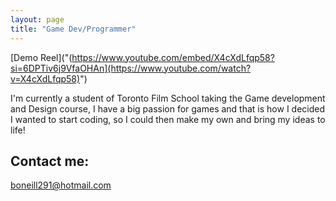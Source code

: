 ```yaml
---
layout: page
title: "Game Dev/Programmer"
---
```

[Demo Reel]("(https://www.youtube.com/embed/X4cXdLfqp58?si=6DPTiv6j9VfaOHAn](https://www.youtube.com/watch?v=X4cXdLfqp58)")

I'm currently a student of Toronto Film School taking the Game development and Design course, 
I have a big passion for games and that is how I decided I wanted to start coding, so I could then make my own and bring my ideas to life!

## Contact me:
boneill291@hotmail.com
